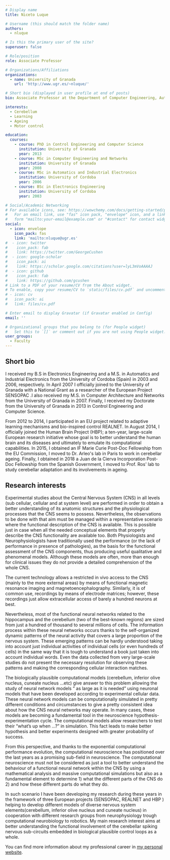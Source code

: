 ```yaml
---
# Display name
title: Niceto Luque

# Username (this should match the folder name)
authors:
  - nluque

# Is this the primary user of the site?
superuser: false

# Role/position
role: Associate Professor

# Organizations/Affiliations
organizations:
  - name: University of Granada
    url: 'http://www.ugr.es/~nluque/'

# Short bio (displayed in user profile at end of posts)
bio: Associate Professor at the Department of Computer Engineering, Automation and Robotics and Principal Investigator at the Applied Computational Neuroscience Group.

interests:
  - Cerebellum
  - Learning
  - Ageing
  - Motor control

education:
  courses:
    - course: PhD in Control Engineering and Computer Science
      institution: University of Granada
      year: 2013
    - course: MSc in Computer Engineering and Networks
      institution: University of Granada
      year: 2008
    - course: MSc in Automatics and Industrial Electronics
      institution: University of Cordoba
      year: 2006
    - course: BSc in Electronics Engineering
      institution: University of Cordoba
      year: 2003

# Social/Academic Networking
# For available icons, see: https://wowchemy.com/docs/getting-started/page-builder/#icons
#   For an email link, use "fas" icon pack, "envelope" icon, and a link in the
#   form "mailto:your-email@example.com" or "#contact" for contact widget.
social:
  - icon: envelope
    icon_pack: fas
    link: 'mailto:nluque@ugr.es'
#  - icon: twitter
#    icon_pack: fab
#    link: https://twitter.com/GeorgeCushen
#  - icon: google-scholar
#    icon_pack: ai
#    link: https://scholar.google.com/citations?user=lyL3mVoAAAAJ
#  - icon: github
#    icon_pack: fab
#    link: https://github.com/gcushen
# Link to a PDF of your resume/CV from the About widget.
# To enable, copy your resume/CV to `static/files/cv.pdf` and uncomment the lines below.
# - icon: cv
#   icon_pack: ai
#   link: files/cv.pdf

# Enter email to display Gravatar (if Gravatar enabled in Config)
email: ''

# Organizational groups that you belong to (for People widget)
#   Set this to `[]` or comment out if you are not using People widget.
user_groups:
  - Faculty
---
```


## Short bio

I received my B.S in Electronics Engineering and a M.S. in Automatics and Industrial Electronics from the University of Cordoba (Spain) in 2003 and 2006, respectively. In April 2007 I officially joined to the University of Granada with a National Grant as a researcher of the European Project SENSOPAC .I also received my M.S. in Computer Architecture and Networks from the University of Granada in 2007. Finally, I received my Doctorate from the University of Granada in 2013 in Control Engineering and Computer Science.

From 2012 to 2014, I participated in an EU project related to adaptive learning mechanisms and bio-inspired control REALNET. In August 2014, I officially joined the Human Brain Project (HBP); a ten-year, large-scale European research initiative whose goal is to better understand the human brain and its diseases and ultimately to emulate its computational capabilities. In 2015, I obtained an IF Marie Curie Post-Doc Fellowship from the EU Commission, I moved to Dr. Arleo's lab in Paris to work in cerebellar ageing. Finally, I obtained in 2018 a Juan de la Cierva Incorporation Post-Doc Fellowship from the Spanish Government, I moved to Prof. Ros' lab to study cerebellar adaptation and its involvements in ageing.

## Research interests

Experimental studies about the Central Nervous System (CNS) in all levels (sub cellular, cellular and at system level) are performed in order to obtain a better understanding of its anatomic structures and the physiological processes that the CNS seems to possess. Nevertheless, the observations to be done with that aim must be managed within a representative scenario where the functional description of the CNS is available. This is possible just in case when all the needed conceptual elements that properly describe the CNS functionality are available too. Both Physiologists and Neurophysiologists have traditionally used the performance (or the lack of performance in presence of pathologies), as the basis for the functional assessment of the CNS components, thus producing useful qualitative and phenomenal models. Although these models are often, more than enough for clinical issues they do not provide a detailed comprehension of the whole CNS.

The current technology allows a restricted in vivo access to the CNS (mainly to the more external areas) by means of functional magnetic resonance imaging and magnetoencephalography. Similarly, it is of common use, recordings by means of electrode matrices; however, these recordings just allow extracellular access of barely a hundred neurons at best.

Nevertheless, most of the functional neural networks related to the hippocampus and the cerebellum (two of the best-known regions) are sized from just a hundred of thousand to several millions of cells. The information process within these neural networks occurs thanks to the self-organized dynamic patterns of the neural activity that covers a large proportion of the nervous system. These emerging patterns can be hardly understood taking into account just individual activities of individual cells (or even hundreds of cells) in the same way that it is tough to understand a book just taken into account individual words. Even the data collected from very large-scale studies do not present the necessary resolution for observing these patterns and making the corresponding cellular interaction matches.

The biologically plausible computational models (cerebellum, inferior olive nucleus, cuneate nucleus …etc) give answer to this problem allowing the study of neural network models ” as large as it is needed” using neuronal models that have been developed according to experimental cellular data. These neural network models can be computationally simulated in pretty different conditions and circumstances to give a pretty consistent idea about how the CNS neural networks may operate. In many cases, these models are becoming a fundamental tool in the neuroscience hypothesis-experimentation cycle. The computational models allow researchers to test their “what’s up when …?” in simulation. This fact leads to make better hypothesis and better experiments designed with greater probability of success.

From this perspective, and thanks to the exponential computational performance evolution, the computational neuroscience has positioned over the last years as a promising sub-field in neuroscience. The computational neuroscience must not be considered as just a tool to better understand the behaviour of a functional neural network within the CNS by using a mathematical analysis and massive computational simulations but also as a fundamental element to determine 1) what the different parts of the CNS do 2) and how these different parts do what they do.

In such scenario I have been developing my research during these years in the framework of three European projects (SENSOPAC, REALNET and HBP ) helping to develop different models of diverse nervous system elements(cerebellum, inferior olive nucleus and cuneate nucleus) in cooperation with different research groups from neurophysiology trough computational neurobiology to robotics. My main research interest aims at better understanding the functional involvement of the cerebellar spiking nervous sub-circuits embedded in biological plausible control loops as a whole.

You can find more information about my professional career in [my personal website](http://www.ugr.es/~nluque/).
